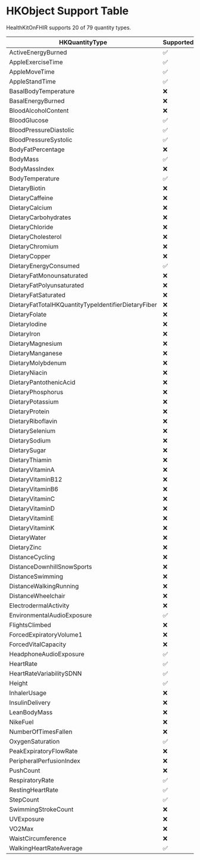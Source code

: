 
<!--
                  
This source file is part of the HealthKitOnFHIR open source project

SPDX-FileCopyrightText: 2022 Stanford University and the project authors (see CONTRIBUTORS.md)

SPDX-License-Identifier: MIT
             
-->


# HKObject Support Table 

HealthKitOnFHIR supports 20 of 79 quantity types.

|HKQuantityType|Supported|Code|Unit|
|----|----|----|----|
|ActiveEnergyBurned|:white_check_mark:|[41981-2](http://loinc.org)|kcal|
|AppleExerciseTime|:white_check_mark:|[HKQuantityTypeIdentifierAppleExerciseTime](https://developer.apple.com/documentation/healthkit)|min|
|AppleMoveTime|:white_check_mark:|[HKQuantityTypeIdentifierAppleMoveTime](https://developer.apple.com/documentation/healthkit)|min|
|AppleStandTime|:white_check_mark:|[HKQuantityTypeIdentifierAppleStandTime](https://developer.apple.com/documentation/healthkit)|min|
|BasalBodyTemperature|:x:|-|-|
|BasalEnergyBurned|:x:|-|-|
|BloodAlcoholContent|:x:|-|-|
|BloodGlucose|:white_check_mark:|[41653-7](http://loinc.org)|mg/dL|
|BloodPressureDiastolic|:white_check_mark:|[8867-4](http://loinc.org)|mmHg|
|BloodPressureSystolic|:white_check_mark:|[8480-6](http://loinc.org)|mmHg|
|BodyFatPercentage|:x:|-|-|
|BodyMass|:white_check_mark:|[29463-7](http://loinc.org)|lbs|
|BodyMassIndex|:x:|-|-|
|BodyTemperature|:white_check_mark:|[8310-5](http://loinc.org)|C|
|DietaryBiotin|:x:|-|-|
|DietaryCaffeine|:x:|-|-|
|DietaryCalcium|:x:|-|-|
|DietaryCarbohydrates|:x:|-|-|
|DietaryChloride|:x:|-|-|
|DietaryCholesterol|:x:|-|-|
|DietaryChromium|:x:|-|-|
|DietaryCopper|:x:|-|-|
|DietaryEnergyConsumed|:white_check_mark:|[9052-2](http://loinc.org)|kcal|
|DietaryFatMonounsaturated|:x:|-|-|
|DietaryFatPolyunsaturated|:x:|-|-|
|DietaryFatSaturated|:x:|-|-|
|DietaryFatTotalHKQuantityTypeIdentifierDietaryFiber|:x:|-|-|
|DietaryFolate|:x:|-|-|
|DietaryIodine|:x:|-|-|
|DietaryIron|:x:|-|-|
|DietaryMagnesium|:x:|-|-|
|DietaryManganese|:x:|-|-|
|DietaryMolybdenum|:x:|-|-|
|DietaryNiacin|:x:|-|-|
|DietaryPantothenicAcid|:x:|-|-|
|DietaryPhosphorus|:x:|-|-|
|DietaryPotassium|:x:|-|-|
|DietaryProtein|:x:|-|-|
|DietaryRiboflavin|:x:|-|-|
|DietarySelenium|:x:|-|-|
|DietarySodium|:x:|-|-|
|DietarySugar|:x:|-|-|
|DietaryThiamin|:x:|-|-|
|DietaryVitaminA|:x:|-|-|
|DietaryVitaminB12|:x:|-|-|
|DietaryVitaminB6|:x:|-|-|
|DietaryVitaminC|:x:|-|-|
|DietaryVitaminD|:x:|-|-|
|DietaryVitaminE|:x:|-|-|
|DietaryVitaminK|:x:|-|-|
|DietaryWater|:x:|-|-|
|DietaryZinc|:x:|-|-|
|DistanceCycling|:x:|-|-|
|DistanceDownhillSnowSports|:x:|-|-|
|DistanceSwimming|:x:|-|-|
|DistanceWalkingRunning|:x:|-|-|
|DistanceWheelchair|:x:|-|-|
|ElectrodermalActivity|:x:|-|-|
|EnvironmentalAudioExposure|:white_check_mark:|[HKQuantityTypeIdentifierEnvironmentalAudioExposure](https://developer.apple.com/documentation/healthkit)|dB(SPL)|
|FlightsClimbed|:x:|-|-|
|ForcedExpiratoryVolume1|:x:|-|-|
|ForcedVitalCapacity|:x:|-|-|
|HeadphoneAudioExposure|:white_check_mark:|[HKQuantityTypeIdentifierHeadphoneAudioExposure](https://developer.apple.com/documentation/healthkit)|dB(SPL)|
|HeartRate|:white_check_mark:|[8867-4](http://loinc.org)|beats/minute|
|HeartRateVariabilitySDNN|:white_check_mark:|[80404-7](http://loinc.org)|ms|
|Height|:white_check_mark:|[8302-2](http://loinc.org)|in|
|InhalerUsage|:x:|-|-|
|InsulinDelivery|:x:|-|-|
|LeanBodyMass|:x:|-|-|
|NikeFuel|:x:|-|-|
|NumberOfTimesFallen|:x:|-|-|
|OxygenSaturation|:white_check_mark:|[59408-5](http://loinc.org)|%|
|PeakExpiratoryFlowRate|:x:|-|-|
|PeripheralPerfusionIndex|:x:|-|-|
|PushCount|:x:|-|-|
|RespiratoryRate|:white_check_mark:|[9279-1](http://loinc.org)|breaths/minute|
|RestingHeartRate|:white_check_mark:|[40443-4](http://loinc.org)|beats/minute|
|StepCount|:white_check_mark:|[55423-8](http://loinc.org)|steps|
|SwimmingStrokeCount|:x:|-|-|
|UVExposure|:x:|-|-|
|VO2Max|:x:|-|-|
|WaistCircumference|:x:|-|-|
|WalkingHeartRateAverage|:white_check_mark:|[HKQuantityTypeIdentifierWalkingHeartRateAverage](https://developer.apple.com/documentation/healthkit)|beats/minute|
